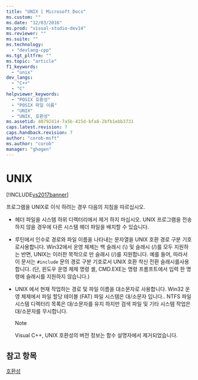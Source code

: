 ```yaml
---
title: "UNIX | Microsoft Docs"
ms.custom: ""
ms.date: "12/03/2016"
ms.prod: "visual-studio-dev14"
ms.reviewer: ""
ms.suite: ""
ms.technology: 
  - "devlang-cpp"
ms.tgt_pltfrm: ""
ms.topic: "article"
f1_keywords: 
  - "unix"
dev_langs: 
  - "C++"
  - "C"
helpviewer_keywords: 
  - "POSIX 호환성"
  - "POSIX 파일 이름"
  - "UNIX"
  - "UNIX, 호환성"
ms.assetid: 40792414-7a5b-415d-bfa8-2bfb1ebb3731
caps.latest.revision: 7
caps.handback.revision: 7
author: "corob-msft"
ms.author: "corob"
manager: "ghogen"
---
```

# UNIX
[!INCLUDE[vs2017banner](../assembler/inline/includes/vs2017banner.md)]

프로그램을 UNIX로 이식 하려는 경우 다음의 지침을 따르십시오.  
  
-   헤더 파일을 시스템 하위 디렉터리에서 제거 하지 마십시오.  UNIX 프로그램을 전송 하지 않을 경우에 다른 시스템 헤더 파일을 배치할 수 있습니다.  
  
-   루틴에서 인수로 경로와 파일 이름을 나타내는 문자열을 UNIX 호환 경로 구분 기호로사용합니다.  Win32에서 운영 체제는 백 슬래시 \(\\\) 및 슬래시 \(\/\)를 모두 지원하는 반면, UNIX는 이러한 목적으로 만 슬래시 \(\/\)를 지원합니다.  예를 들어, 따라서 이 문서는 `#include` 문의 경로 구분 기호로서 UNIX 호환 착신 전환 슬래시를사용합니다. \(단, 윈도우 운영 체제 명령 셸, CMD.EXE는 명령 프롬프트에서 입력 한 명령에 슬래시를 지원하지 않습니다.\)  
  
-   UNIX 에서 현재 작업하는 경로 및 파일 이름을 대소문자로 사용합니다.  Win32 운영 체제에서 파일 할당 테이블 \(FAT\) 파일 시스템은 대\/소문자 입니다.. NTFS 파일 시스템 디렉터리 목록은 대\/소문자를 유지 하지만 검색 파일 및 기타 시스템 작업은 대\/소문자를 무시합니다.  
  
    > [!NOTE]
    >  Visual C\+\+, UNIX 호환성의 버전 정보는 함수 설명자에서 제거되었습니다.  
  
## 참고 항목  
 [호환성](../c-runtime-library/compatibility.md)